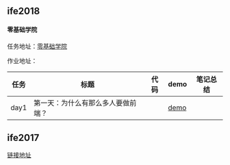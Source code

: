 
## ife2018

#### 零基础学院

任务地址：[零基础学院](http://ife.baidu.com/college/detail/id/5)

作业地址：

任务|标题|代码|demo|笔记总结
---|---|---|---|---
day1|第一天：为什么有那么多人要做前端？||[demo](https://yuqy96.github.io/baidu-ife)|

## ife2017

[链接地址](https://yuqy96.github.io/baidu-ife/ife2017)
